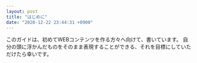 ```yaml
---
layout: post
title: "はじめに"
date: "2020-12-22 23:44:31 +0900"
---
```

このガイドは、初めてWEBコンテンツを作る方々へ向けて、書いています。
自分の頭に浮かんだものをそのまま表現することができる、それを目標にしていただけたら幸いです。
